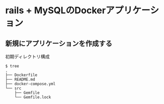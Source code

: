 # rails + MySQLのDockerアプリケーション
## 新規にアプリケーションを作成する
初期ディレクトリ構成
```
$ tree
.
├── Dockerfile
├── README.md
├── docker-compose.yml
└── src
    ├── Gemfile
    └── Gemfile.lock
```